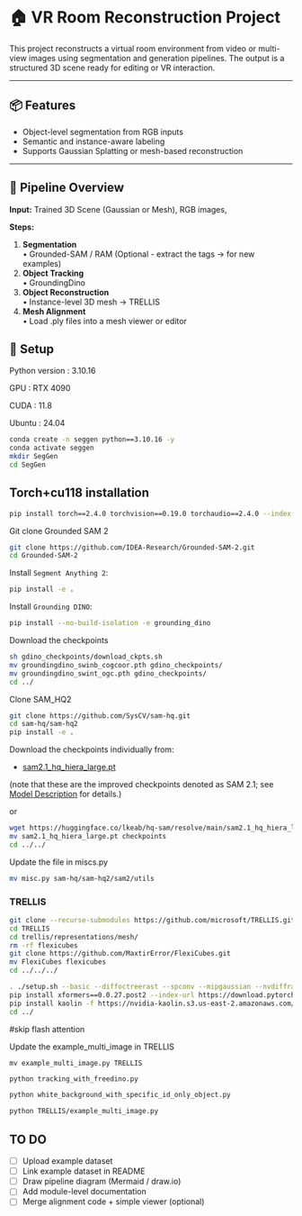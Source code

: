 # 🏠 VR Room Reconstruction Project

This project reconstructs a virtual room environment from video or multi-view images using segmentation and generation pipelines. The output is a structured 3D scene ready for editing or VR interaction.

---

## 📦 Features

- Object-level segmentation from RGB inputs
- Semantic and instance-aware labeling
- Supports Gaussian Splatting or mesh-based reconstruction

---




## 🚀 Pipeline Overview

**Input:** Trained 3D Scene (Gaussian or Mesh), RGB images,

**Steps:**
1. **Segmentation**  
   • Grounded-SAM / RAM (Optional - extract the tags -> for new examples)
2. **Object Tracking**  
   • GroundingDino
3. **Object Reconstruction**  
   • Instance-level 3D mesh -> TRELLIS
4. **Mesh Alignment**  
   • Load .ply files into a mesh viewer or editor



## 🔧 Setup

Python version : 3.10.16

GPU : RTX 4090

CUDA : 11.8

Ubuntu : 24.04

```bash
conda create -n seggen python==3.10.16 -y
conda activate seggen
mkdir SegGen
cd SegGen
```

## Torch+cu118 installation

```bash
pip install torch==2.4.0 torchvision==0.19.0 torchaudio==2.4.0 --index-url https://download.pytorch.org/whl/cu118
```

Git clone Grounded SAM 2
```bash
git clone https://github.com/IDEA-Research/Grounded-SAM-2.git
cd Grounded-SAM-2
```

Install `Segment Anything 2`:

```bash
pip install -e .
```

Install `Grounding DINO`:

```bash
pip install --no-build-isolation -e grounding_dino
```
Download the checkpoints
```bash
sh gdino_checkpoints/download_ckpts.sh
mv groundingdino_swinb_cogcoor.pth gdino_checkpoints/
mv groundingdino_swint_ogc.pth gdino_checkpoints/
cd ../
```





Clone SAM_HQ2

```bash
git clone https://github.com/SysCV/sam-hq.git
cd sam-hq/sam-hq2
pip install -e .
```

Download the checkpoints individually from:


<!-- - [sam2.1_hiera_large.pt](https://dl.fbaipublicfiles.com/segment_anything_2/092824/sam2.1_hiera_large.pt) -->
- [sam2.1_hq_hiera_large.pt](https://huggingface.co/lkeab/hq-sam/resolve/main/sam2.1_hq_hiera_large.pt?download=true)

(note that these are the improved checkpoints denoted as SAM 2.1; see [Model Description](#model-description) for details.)

or

```bash
wget https://huggingface.co/lkeab/hq-sam/resolve/main/sam2.1_hq_hiera_large.pt
mv sam2.1_hq_hiera_large.pt checkpoints
cd ../../
```

Update the file in miscs.py
```bash
mv misc.py sam-hq/sam-hq2/sam2/utils
```




### TRELLIS
```bash
git clone --recurse-submodules https://github.com/microsoft/TRELLIS.git
cd TRELLIS
cd trellis/representations/mesh/
rm -rf flexicubes
git clone https://github.com/MaxtirError/FlexiCubes.git
mv FlexiCubes flexicubes
cd ../../../
```

```sh
. ./setup.sh --basic --diffoctreerast --spconv --mipgaussian --nvdiffrast
pip install xformers==0.0.27.post2 --index-url https://download.pytorch.org/whl/cu118
pip install kaolin -f https://nvidia-kaolin.s3.us-east-2.amazonaws.com/torch-2.4.0_cu118.html  #These are just lines since the shell script has issues
cd ../
```
#skip flash attention


Update the example_multi_image in TRELLIS
```
mv example_multi_image.py TRELLIS
```

```bash
python tracking_with_freedino.py
```
```bash
python white_background_with_specific_id_only_object.py
```

```bash
python TRELLIS/example_multi_image.py
```

## TO DO

- [ ] Upload example dataset
- [ ] Link example dataset in README
- [ ] Draw pipeline diagram (Mermaid / draw.io)
- [ ] Add module-level documentation
- [ ] Merge alignment code + simple viewer (optional)
